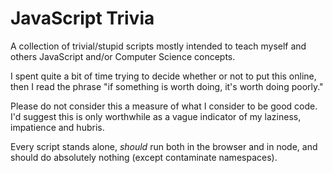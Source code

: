 # JavaScript Trivia
 A collection of trivial/stupid scripts mostly intended to teach myself and others JavaScript and/or Computer Science concepts. 

I spent quite a bit of time trying to decide whether or not to put this online, then I read the phrase "if something is worth doing, it's worth doing poorly."

Please do not consider this a measure of what I consider to be good code. I'd suggest this is only worthwhile as a vague indicator of my laziness, impatience and hubris.  

Every script stands alone, *should* run both in the browser and in node, and should do absolutely nothing (except contaminate namespaces). 